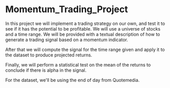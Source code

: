 # Momentum_Trading_Project

In this project we will implement a trading strategy on our own, and test it to see if it has the potential to be profitable. We will use a universe of stocks and a time range. We will be provided with a textual description of how to generate a trading signal based on a momentum indicator. 

After that we will compute the signal for the time range given and apply it to the dataset to produce projected returns.

Finally, we will perform a statistical test on the mean of the returns to conclude if there is alpha in the signal. 

For the dataset, we'll be using the end of day from Quotemedia.


